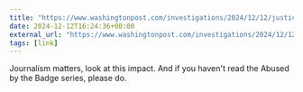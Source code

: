 ```yaml
---
title: "https://www.washingtonpost.com/investigations/2024/12/12/justice-department-school-police-child-sex-abuse-guidelines/"
date: 2024-12-12T16:24:36+00:00
external_url: "https://www.washingtonpost.com/investigations/2024/12/12/justice-department-school-police-child-sex-abuse-guidelines/"
tags: [link]
---
```


Journalism matters, look at this impact. And if you haven't read the Abused by the Badge series, please do.